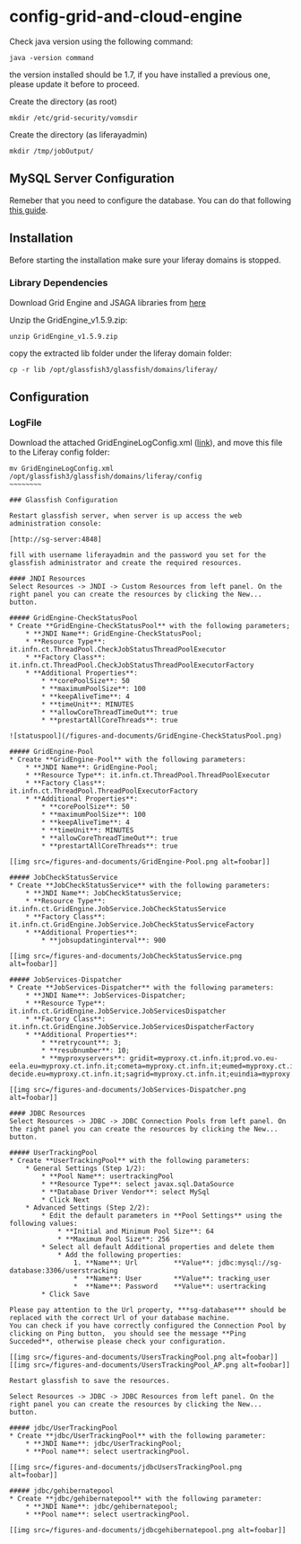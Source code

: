 # config-grid-and-cloud-engine

Check java version using the following command:

~~~~~~~~~
java -version command
~~~~~~~~~

the version installed should be 1.7, if you have installed a previous one, please update it before to proceed.

Create the directory (as root)

~~~~~~~~~
mkdir /etc/grid-security/vomsdir
~~~~~~~~~

Create the directory (as liferayadmin)

~~~~~~~~~
mkdir /tmp/jobOutput/
~~~~~~~~~

## MySQL Server Configuration

Remeber that you need to configure the database. You can do that following [this guide](https://sourceforge.net/p/ctsciencegtwys/wiki/ConfigUserTrackingDBInMySQL).

## Installation

Before starting the installation make sure your liferay domains is stopped. 

### Library Dependencies

Download Grid Engine and JSAGA libraries from [here](http://sourceforge.net/projects/ctsciencegtwys/files/catania-grid-engine/1.5.9/Liferay6.1/GridEngine_v1.5.9.zip/download)

Unzip the GridEngine_v1.5.9.zip:

~~~~~~~~~
unzip GridEngine_v1.5.9.zip
~~~~~~~~~

copy the extracted lib folder under the liferay domain folder:

~~~~~~~~~
cp -r lib /opt/glassfish3/glassfish/domains/liferay/
~~~~~~~~~

## Configuration
### LogFile
Download the attached GridEngineLogConfig.xml ([link](https://sourceforge.net/p/ctsciencegtwys/wiki/ConfigCTGridEngine/attachment/GridEngineLogConfig.xml)), and move this file to the Liferay config folder:

~~~~~~~~~
mv GridEngineLogConfig.xml /opt/glassfish3/glassfish/domains/liferay/config
~~~~~~~~

### Glassfish Configuration

Restart glassfish server, when server is up access the web administration console:

[http://sg-server:4848]

fill with username liferayadmin and the password you set for the glassfish administrator and create the required resources. 

#### JNDI Resources
Select Resources -> JNDI -> Custom Resources from left panel. On the right panel you can create the resources by clicking the New... button.

##### GridEngine-CheckStatusPool
* Create **GridEngine-CheckStatusPool** with the following parameters;
    * **JNDI Name**: GridEngine-CheckStatusPool;
    * **Resource Type**: it.infn.ct.ThreadPool.CheckJobStatusThreadPoolExecutor
    * **Factory Class**: it.infn.ct.ThreadPool.CheckJobStatusThreadPoolExecutorFactory
    * **Additional Properties**:
        * **corePoolSize**: 50
        * **maximumPoolSize**: 100
        * **keepAliveTime**: 4
        * **timeUnit**: MINUTES
        * **allowCoreThreadTimeOut**: true
        * **prestartAllCoreThreads**: true

![statuspool](/figures-and-documents/GridEngine-CheckStatusPool.png)

##### GridEngine-Pool
* Create **GridEngine-Pool** with the following parameters:
    * **JNDI Name**: GridEngine-Pool;
    * **Resource Type**: it.infn.ct.ThreadPool.ThreadPoolExecutor
    * **Factory Class**: it.infn.ct.ThreadPool.ThreadPoolExecutorFactory
    * **Additional Properties**:
        * **corePoolSize**: 50
        * **maximumPoolSize**: 100
        * **keepAliveTime**: 4
        * **timeUnit**: MINUTES
        * **allowCoreThreadTimeOut**: true
        * **prestartAllCoreThreads**: true

[[img src=/figures-and-documents/GridEngine-Pool.png alt=foobar]]

##### JobCheckStatusService
* Create **JobCheckStatusService** with the following parameters:
    * **JNDI Name**: JobCheckStatusService;
    * **Resource Type**: it.infn.ct.GridEngine.JobService.JobCheckStatusService
    * **Factory Class**: it.infn.ct.GridEngine.JobService.JobCheckStatusServiceFactory
    * **Additional Properties**:
        * **jobsupdatinginterval**: 900

[[img src=/figures-and-documents/JobCheckStatusService.png alt=foobar]]

##### JobServices-Dispatcher
* Create **JobServices-Dispatcher** with the following parameters:
    * **JNDI Name**: JobServices-Dispatcher;
    * **Resource Type**: it.infn.ct.GridEngine.JobService.JobServicesDispatcher
    * **Factory Class**: it.infn.ct.GridEngine.JobService.JobServicesDispatcherFactory
    * **Additional Properties**:
        * **retrycount**: 3;
        * **resubnumber**: 10;
        * **myproxyservers**: gridit=myproxy.ct.infn.it;prod.vo.eu-eela.eu=myproxy.ct.infn.it;cometa=myproxy.ct.infn.it;eumed=myproxy.ct.infn.it;vo.eu-decide.eu=myproxy.ct.infn.it;sagrid=myproxy.ct.infn.it;euindia=myproxy.ct.infn.it;see=myproxy.ct.infn.it;

[[img src=/figures-and-documents/JobServices-Dispatcher.png alt=foobar]]

#### JDBC Resources
Select Resources -> JDBC -> JDBC Connection Pools from left panel. On the right panel you can create the resources by clicking the New... button.

##### UserTrackingPool
* Create **UserTrackingPool** with the following parameters:
    * General Settings (Step 1/2):
        * **Pool Name**: usertrackingPool
        * **Resource Type**: select javax.sql.DataSource
        * **Database Driver Vendor**: select MySql
        * Click Next
    * Advanced Settings (Step 2/2):
        * Edit the default parameters in **Pool Settings** using the following values:
            * **Initial and Minimum Pool Size**: 64
            * **Maximum Pool Size**: 256
        * Select all default Additional properties and delete them
            * Add the following properties:
                1. **Name**: Url         **Value**: jdbc:mysql://sg-database:3306/userstracking
                *  **Name**: User        **Value**: tracking_user
                *  **Name**: Password    **Value**: usertracking
        * Click Save

Please pay attention to the Url property, ***sg-database*** should be replaced with the correct Url of your database machine.
You can check if you have correctly configured the Connection Pool by clicking on Ping button,  you should see the message **Ping Succeded**, otherwise please check your configuration.

[[img src=/figures-and-documents/UsersTrackingPool.png alt=foobar]]
[[img src=/figures-and-documents/UsersTrackingPool_AP.png alt=foobar]]

Restart glassfish to save the resources.

Select Resources -> JDBC -> JDBC Resources from left panel. On the right panel you can create the resources by clicking the New... button.

##### jdbc/UserTrackingPool
* Create **jdbc/UserTrackingPool** with the following parameter:
    * **JNDI Name**: jdbc/UserTrackingPool;
    * **Pool name**: select usertrackingPool.

[[img src=/figures-and-documents/jdbcUsersTrackingPool.png alt=foobar]]

##### jdbc/gehibernatepool
* Create **jdbc/gehibernatepool** with the following parameter:
    * **JNDI Name**: jdbc/gehibernatepool;
    * **Pool name**: select usertrackingPool.

[[img src=/figures-and-documents/jdbcgehibernatepool.png alt=foobar]]
